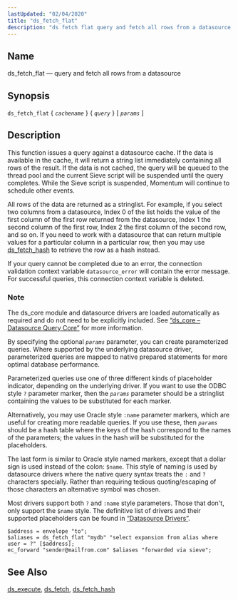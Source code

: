 ```yaml
---
lastUpdated: "02/04/2020"
title: "ds_fetch_flat"
description: "ds fetch flat query and fetch all rows from a datasource ds fetch flat cachename query params This function issues a query against a datasource cache If the data is available in the cache it will return a string list immediately containing all rows of the result If the data..."
---
```


<a name="sieve.ref.ds_fetch_flat"></a> 
## Name

ds_fetch_flat — query and fetch all rows from a datasource

## Synopsis

`ds_fetch_flat` { *`cachename`* } { *`query`* } [ *`params`* ]

<a name="idp29065168"></a> 
## Description

This function issues a query against a datasource cache. If the data is available in the cache, it will return a string list immediately containing all rows of the result. If the data is not cached, the query will be queued to the thread pool and the current Sieve script will be suspended until the query completes. While the Sieve script is suspended, Momentum will continue to schedule other events.

All rows of the data are returned as a stringlist. For example, if you select two columns from a datasource, Index 0 of the list holds the value of the first column of the first row returned from the datasource, Index 1 the second column of the first row, Index 2 the first column of the second row, and so on. If you need to work with a datasource that can return multiple values for a particular column in a particular row, then you may use [ds_fetch_hash](/momentum/3/3-reference/sieve-ref-ds-fetch-hash) to retrieve the row as a hash instead.

If your query cannot be completed due to an error, the connection validation context variable `datasource_error` will contain the error message. For successful queries, this connection context variable is deleted.

### Note

The ds_core module and datasource drivers are loaded automatically as required and do not need to be explicitly included. See [“ds_core – Datasource Query Core”](/momentum/3/3-reference/3-reference-modules-ds-core) for more information.

By specifying the optional *`params`* parameter, you can create parameterized queries. Where supported by the underlying datasource driver, parameterized queries are mapped to native prepared statements for more optimal database performance.

Parameterized queries use one of three different kinds of placeholder indicator, depending on the underlying driver. If you want to use the ODBC style `?` parameter marker, then the *`params`* parameter should be a stringlist containing the values to be substituted for each marker.

Alternatively, you may use Oracle style `:name` parameter markers, which are useful for creating more readable queries. If you use these, then *`params`* should be a hash table where the keys of the hash correspond to the names of the parameters; the values in the hash will be substituted for the placeholders.

The last form is similar to Oracle style named markers, except that a dollar sign is used instead of the colon: `$name`. This style of naming is used by datasource drivers where the native query syntax treats the `:` and `?` characters specially. Rather than requiring tedious quoting/escaping of those characters an alternative symbol was chosen.

Most drivers support both `?` and `:name` style parameters. Those that don't, only support the `$name` style. The definitive list of drivers and their supported placeholders can be found in [“Datasource Drivers”](/momentum/3/3-reference/3-reference-modules-ds-core#modules.ds_core.drivers).

<a name="example.ds_fetch_flat"></a> 


```
$address = envelope "to";
$aliases = ds_fetch_flat "mydb" "select expansion from alias where user = ?" [$address];
ec_forward "sender@mailfrom.com" $aliases "forwarded via sieve";
```

<a name="idp29085728"></a> 
## See Also

[ds_execute](/momentum/3/3-reference/sieve-ref-ds-execute), [ds_fetch](/momentum/3/3-reference/sieve-ref-ds-fetch), [ds_fetch_hash](/momentum/3/3-reference/sieve-ref-ds-fetch-hash)